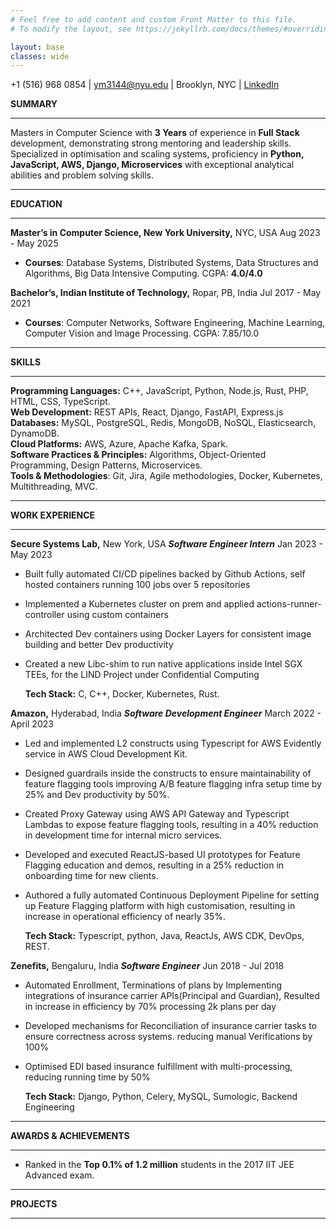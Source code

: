 ```yaml
---
# Feel free to add content and custom Front Matter to this file.
# To modify the layout, see https://jekyllrb.com/docs/themes/#overriding-theme-defaults

layout: base
classes: wide
---
```



+1 (516) 968 0854  |  [ym3144@nyu.edu](mailto:ym3144@nyu.edu) | Brooklyn, NYC | [LinkedIn](https://www.linkedin.com/in/yashaswi-makula/)


**SUMMARY**

---

Masters in Computer Science with **3 Years** of experience in **Full Stack** development, demonstrating strong mentoring and leadership skills. Specialized in optimisation and scaling systems, proficiency in **Python, JavaScript, AWS, Django, Microservices** with exceptional analytical abilities and problem solving skills.

---

**EDUCATION**  

---

**Master’s  in Computer Science, New York University,** NYC, USA	Aug 2023 \- May 2025
  - **Courses**: Database Systems, Distributed Systems, Data Structures and Algorithms, Big Data Intensive Computing.	CGPA: **4.0/4.0**

**Bachelor’s, Indian Institute of Technology,** Ropar, PB, India Jul 2017 \- May 2021
  - **Courses**: Computer Networks, Software Engineering, Machine Learning, Computer Vision and Image Processing.	CGPA: 7.85/10.0 

---

**SKILLS** 

---

**Programming Languages:** C++, JavaScript, Python, Node.js,  Rust, PHP, HTML, CSS, TypeScript.  
**Web Development:** REST APIs, React, Django, FastAPI, Express.js  
**Databases:**  MySQL, PostgreSQL, Redis, MongoDB, NoSQL, Elasticsearch, DynamoDB.  
**Cloud Platforms:** AWS, Azure, Apache Kafka, Spark.  
**Software Practices & Principles:** Algorithms, Object-Oriented Programming, Design Patterns, Microservices.  
**Tools & Methodologies**: Git, Jira, Agile methodologies, Docker, Kubernetes, Multithreading, MVC.

---

**WORK EXPERIENCE** 

---

**Secure Systems Lab,** New York, USA	***Software Engineer Intern***	Jan 2023 \- May 2023

* Built fully automated CI/CD pipelines backed by Github Actions, self hosted containers running 100 jobs over 5 repositories  
* Implemented a Kubernetes cluster on prem and applied actions-runner-controller using custom containers  
* Architected Dev containers using Docker Layers for consistent image building and better Dev productivity  
* Created a new Libc-shim to run native applications inside Intel SGX TEEs, for the LIND Project under Confidential Computing

	**Tech Stack:** C, C++, Docker, Kubernetes, Rust.

**Amazon,** Hyderabad, India	***Software Development Engineer***	March 2022 \- April 2023

* Led and implemented L2 constructs using Typescript for AWS Evidently service in AWS Cloud Development Kit.  
* Designed guardrails inside the constructs to ensure maintainability of feature flagging tools improving A/B feature flagging infra setup time by 25% and Dev productivity by 50%.  
* Created Proxy Gateway using AWS API Gateway and Typescript Lambdas to expose feature flagging tools, resulting in a 40% reduction in development time for internal micro services.  
* Developed and executed ReactJS-based UI prototypes for Feature Flagging education and demos, resulting in a 25% reduction in onboarding time for new clients.  
* Authored a fully automated Continuous Deployment Pipeline for setting up Feature Flagging platform with high customisation, resulting in increase in operational efficiency of nearly 35%.

	**Tech Stack:** Typescript, python, Java, ReactJs, AWS CDK, DevOps, REST.

**Zenefits,** Bengaluru, India	***Software Engineer***	Jun 2018 \- Jul 2018

* Automated Enrollment, Terminations of plans by Implementing integrations of insurance carrier APIs(Principal and Guardian), Resulted in increase in efficiency by 70% processing 2k plans per day  
* Developed mechanisms for Reconciliation of insurance carrier tasks to ensure correctness across systems. reducing manual Verifications by 100%  
* Optimised EDI based insurance fulfillment with multi-processing, reducing running time by 50%

	**Tech Stack:** Django, Python, Celery, MySQL, Sumologic, Backend Engineering 

---

**AWARDS & ACHIEVEMENTS** 

---

* Ranked in the **Top 0.1% of 1.2 million** students in the 2017 IIT JEE Advanced exam.  

---

**PROJECTS** 

---